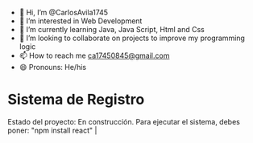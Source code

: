 - 👋 Hi, I’m @CarlosAvila1745
- 👀 I’m interested in Web Development
- 🌱 I’m currently learning Java, Java Script, Html and Css
- 💞️ I’m looking to collaborate on projects to improve my programming logic
- 📫 How to reach me ca17450845@gmail.com
- 😄 Pronouns: He/his

<h1> Sistema de Registro</h1>

Estado del proyecto: En construcción. 
Para ejecutar el sistema, debes poner:
"npm install react" |
